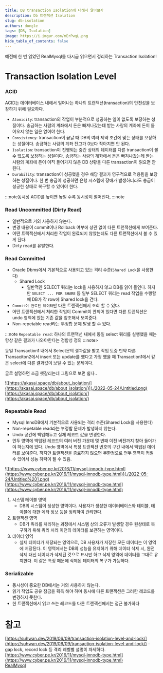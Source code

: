 ```yaml
---
title: DB transaction Isolation에 대해서 알아보자
description: Db 트랜잭션 Isolation
slug: db-isolation
authors: dongle  
tags: [DB, Isolation]
image: https://i.imgur.com/mErPwqL.png
hide_table_of_contents: false
---
```


예전에 한 번 읽었던 RealMysql를 다시금 읽으면서 정리하는 Transaction Isolation!
<!--truncate-->

# Transaction Isolation Level

### ACID
ACID는 데이터베이스 내에서 일어나는 하나의 트랜잭션(transaction)의 안전성을 보장하기 위해 필요하다.
- `Atomicity`: transaction의 작업이 부분적으로 성공하는 일이 없도록 보장하는 성질이다. 송금하는 사람의 계좌에서 돈은 빠져나갔는데 받는 사람의 계좌에 돈이 들어오지 않는 일은 없어야 한다.  
- `Consistency`: transaction이 끝날 때 DB의 여러 제약 조건에 맞는 상태를 보장하는 성질이다. 송금하는 사람의 계좌 잔고가 0보다 작아지면 안 된다.  
- `Isolation`: transaction이 진행되는 중간 상태의 데이터를 다른 transaction이 볼 수 없도록 보장하는 성질이다. 송금하는 사람의 계좌에서 돈은 빠져나갔는데 받는 사람의 계좌에 돈이 아직 들어가지 않은 DB 상황을 다른 transaction이 읽으면 안 된다.  
- `Durability`: transaction이 성공했을 경우 해당 결과가 영구적으로 적용됨을 보장하는 성질이다. 한 번 송금이 성공하면 은행 시스템에 장애가 발생하더라도 송금이 성공한 상태로 복구할 수 있어야 한다.  

:::note동시성
ACID를 높이면 높일 수록 동시성이 떨어진다, 
:::note

### Read Uncommitted (Dirty Read)

- 일반적으로 거의 사용하지 않는다.  
- 변경 내용이 commit이나 Rollback 여부에 상관 없이 다른 트랜잭션에게 보여준다.  
- 어떤 트랙잭션에서 처리한 작업이 완료되지 않았는데도 다른 트랜잭션에서 볼 수 있게 된다.  
- Dirty read를 유발한다.

### Read Committed

- Oracle Dbms에서 기본적으로 사용되고 있는 격리 수준(`Shared Lock`을 사용한다)
    - Shared Lock
        - 일반적인 SELECT 쿼리는 lock을 사용하지 않고 DB를 읽어 들인다. 하지만 `SELECT ... FOR SHARE` 등 일부 SELECT 쿼리는 read 작업을 수행할 때 DB가 각 row에 Shared lock을 건다.
- `Commit이 완료된 데이터`만 다른 트랜잭션에서 조회 할 수 있다.
- 어떤 트랜잭션에서 처리한 작업이 Commit이 안되어 있다면 다른 트랜잭션은 undo 영역에 있는 기존 값을 참조해서 보여준다.
- Non-repetable read라는 부정합 문제 발생 할 수 있다.
    
:::note
`Repeatable read`: 하나의 트랜잭션 내에서 동일 select 쿼리를 실행했을 때는 항상 같은 결과가 나와야한다는 정합성 정의
:::note>

동일 Transaction1 내에서 Select문의 결과값을 받고 작업 도중 만약 다른 Transaciton2에서 insert 또는 update를 했다고 가정 했을 때 Transaction1에서 같은 select에 다른 결과값이 보일 수 있는 문제이다. 

글로 설명하면 조금 햇갈리는데 그림으로 보면 쉽다..


![[https://akasai.space/db/about_isolation/](https://akasai.space/db/about_isolation/)](./2022-05-24/Untitled.png)  
[https://akasai.space/db/about_isolation/](https://akasai.space/db/about_isolation/)
    

### Repeatable Read

- Mysql InnoDB에서 기본적으로 사용되는 격리 수준(Shared Lock을 사용한다)
- Non-repetable read라는 부정합 문제가 발생하지 않는다.
- Undo 공간에 백업해두고 실제 레코드 값을 변경한다.
- 언두 영역에 백업된 레코드의 여러 버전 가운데 몇 번째 이전 버전까지 찾아 들어가야 하는지에 있다. Undo 영역에서 특정 트랜잭션 번호의 구간 내에서 백업된 데이터를 보여준다. 하지만 트랜잭션을 종료하지 않으면 무한정으로 언두 영역이 커질 수 있어서 성능 하락이 될 수 있음.
    
![[https://www.cyber.pe.kr/2016/11/mysql-innodb-type.html](https://www.cyber.pe.kr/2016/11/mysql-innodb-type.html)](./2022-05-24/Untitled%201.png)  
[https://www.cyber.pe.kr/2016/11/mysql-innodb-type.html](https://www.cyber.pe.kr/2016/11/mysql-innodb-type.html)

1. 시스템 테이블 영역
    - DB의 시스템이 생성한 영역이다. 사용자가 생성한 데이터베이스와 테이블, 테이블에 대한 메타 정보 등을 정리하여 관리한다.
2. 트랜잭션 영역
    - DB가 쿼리를 처리하는 과정에서 시스템 상의 오류가 발생할 경우 원상태로 복구하기 위해 쿼리 처리 이전의 데이터를 보관하는 영역이다.
3. 데이터 영역
    - 실제 데이터가 저장되는 영역으로, DB 사용자가 저장한 모든 데이터는 이 영역에 저장된다. 이 영역에서는 DB의 성능을 유지하기 위해 데이터 삭제 시, 완전 삭제 대신 데이터가 삭제된 것으로 표시만 하고 삭제 영역에 데이터를 그대로 유지한다. 이 같은 특징 때문에 삭제된 데이터의 복구가 가능하다.
    

### Serializable

- 동시성이 중요한 DB에서는 거의 사용하지 않는다.
- 읽기 작업도 공유 잠금을 획득 해야 하며 동시에 다른 트랜잭션은 그러한 레코드를 변경하지 못한다.
- 한 트랜잭션에서 읽고 쓰는 레코드를 다른 트랜잭션에서는 접근 불가하다

# 참고  
[https://suhwan.dev/2019/06/09/transaction-isolation-level-and-lock/](https://suhwan.dev/2019/06/09/transaction-isolation-level-and-lock/) - gap lock, record lock 등 격리 레벨별 설명이 자세하다.  
[https://www.cyber.pe.kr/2016/11/mysql-innodb-type.html](https://www.cyber.pe.kr/2016/11/mysql-innodb-type.html)  
[RealMysql](http://www.kyobobook.co.kr/product/detailViewKor.laf?mallGb=KOR&ejkGb=KOR&barcode=9791158392703)